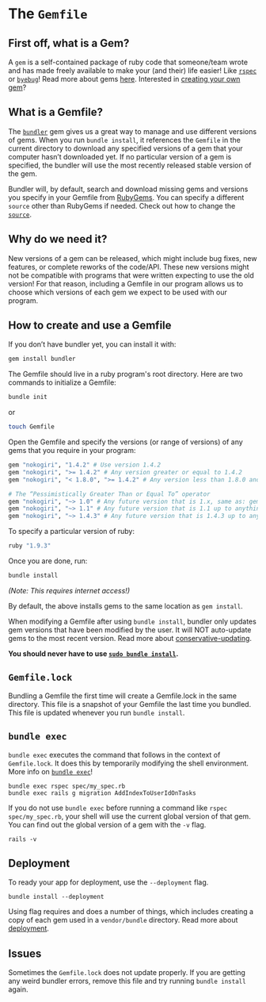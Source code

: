 # The `Gemfile`

## First off, what is a Gem?

A `gem` is a self-contained package of ruby code that someone/team wrote and has made freely available to make your (and their) life easier! Like [`rspec`](https://github.com/rspec/rspec) or [`byebug`](https://github.com/deivid-rodriguez/byebug)! Read more about gems [here](./gems-and-rbenv.md). Interested in [creating your own gem](http://ryanlue.com/posts/2017-02-18-how-to-publish-a-gem)?

## What is a Gemfile?

The [`bundler`](http://bundler.io/) gem gives us a great way to manage and use different versions of gems. When you run `bundle install`, it references the `Gemfile` in the current directory to download any specified versions of a gem that your computer hasn’t downloaded yet. If no particular version of a gem is specified, the bundler will use the most recently released stable version of the gem.

Bundler will, by default, search and download missing gems and versions you specify in your Gemfile from [RubyGems](https://rubygems.org/). You can specify a different `source` other than RubyGems if needed. Check out how to change the [`source`](http://bundler.io/v1.15/man/gemfile.5.html#GLOBAL-SOURCES).

## Why do we need it?

New versions of a gem can be released, which might include bug fixes, new features, or complete reworks of the code/API. These new versions might not be compatible with programs that were written expecting to use the old version! For that reason, including a Gemfile in our program allows us to choose which versions of each gem we expect to be used with our program.

## How to create and use a Gemfile

If you don’t have bundler yet, you can install it with:

```bash
gem install bundler
```

The Gemfile should live in a ruby program's root directory. Here are two commands to initialize a Gemfile:

```bash
bundle init
```
or
```bash
touch Gemfile
```

Open the Gemfile and specify the versions (or range of versions) of any gems that you require in your program:

```ruby
gem "nokogiri", "1.4.2" # Use version 1.4.2
gem "nokogiri", ">= 1.4.2" # Any version greater or equal to 1.4.2
gem "nokogiri", "< 1.8.0", ">= 1.4.2" # Any version less than 1.8.0 and greater or equal to 1.4.2

# The “Pessimistically Greater Than or Equal To” operator
gem "nokogiri", "~> 1.0" # Any future version that is 1.x, same as: gem “nokogiri”, ">= 1.0", "< 2.0"
gem "nokogiri", "~> 1.1" # Any future version that is 1.1 up to anything below 1.2, same as: gem “nokogiri”, ">= 1.1", "< 1.2"
gem "nokogiri", "~> 1.4.3" # Any future version that is 1.4.3 up to anything below 1.4.4, same as: gem “nokogiri”, ">= 1.4.3", "< 1.4.4"
```

To specify a particular version of ruby:
```ruby
ruby "1.9.3"
```

Once you are done, run:
```bash
bundle install
```

_(Note: This requires internet access!)_

By default, the above installs gems to the same location as `gem install`.

When modifying a Gemfile after using `bundle install`, bundler only updates gem versions that have been modified by the user. It will NOT auto-update gems to the most recent version. Read more about [conservative-updating](http://bundler.io/v1.3/man/bundle-install.1.html#CONSERVATIVE-UPDATING).

**You should never have to use [`sudo bundle install`](http://bundler.io/v1.3/man/bundle-install.1.html#SUDO-USAGE).**

## `Gemfile.lock`

Bundling a Gemfile the first time will create a Gemfile.lock in the same directory. This file is a snapshot of your Gemfile the last time you bundled. This file is updated whenever you run `bundle install`.

## `bundle exec`

`bundle exec` executes the command that follows in the context of `Gemfile.lock`. It does this by temporarily modifying the shell environment. More info on [`bundle exec`](http://bundler.io/v1.15/bundle_exec.html)!

```
bundle exec rspec spec/my_spec.rb
bundle exec rails g migration AddIndexToUserIdOnTasks
```

If you do not use `bundle exec` before running a command like `rspec spec/my_spec.rb`, your shell will use the current global version of that gem. You can find out the global version of a gem with the `-v` flag.

```
rails -v
```

## Deployment

To ready your app for deployment, use the `--deployment` flag.

```
bundle install --deployment
```

Using flag requires and does a number of things, which includes creating a copy of each gem used in a `vendor/bundle` directory. Read more about [deployment](http://bundler.io/v1.3/man/bundle-install.1.html#DEPLOYMENT-MODE).

## Issues

Sometimes the `Gemfile.lock` does not update properly. If you are getting any weird bundler errors, remove this file and try running `bundle install` again.
